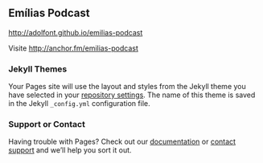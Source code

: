 ## Emílias Podcast


http://adolfont.github.io/emilias-podcast

Visite http://anchor.fm/emilias-podcast


### Jekyll Themes

Your Pages site will use the layout and styles from the Jekyll theme you have selected in your [repository settings](https://github.com/adolfont/emilias-podcast/settings). The name of this theme is saved in the Jekyll `_config.yml` configuration file.

### Support or Contact

Having trouble with Pages? Check out our [documentation](https://help.github.com/categories/github-pages-basics/) or [contact support](https://github.com/contact) and we’ll help you sort it out.
